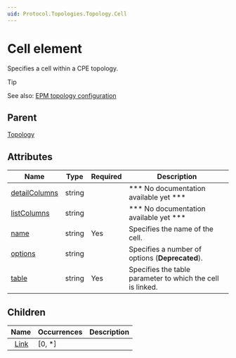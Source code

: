 ```yaml
---
uid: Protocol.Topologies.Topology.Cell
---
```


# Cell element

Specifies a cell within a CPE topology.

> [!TIP]
> See also: [EPM topology configuration](xref:EPMManagerTopology)

## Parent

[Topology](xref:Protocol.Topologies.Topology)

## Attributes

|Name|Type|Required|Description|
|--- |--- |--- |--- |
|[detailColumns](xref:Protocol.Topologies.Topology.Cell-detailColumns)|string||*** No documentation available yet ***|
|[listColumns](xref:Protocol.Topologies.Topology.Cell-listColumns)|string||*** No documentation available yet ***|
|[name](xref:Protocol.Topologies.Topology.Cell-name)|string|Yes|Specifies the name of the cell.|
|[options](xref:Protocol.Topologies.Topology.Cell-options)|string||Specifies a number of options (**Deprecated**).|
|[table](xref:Protocol.Topologies.Topology.Cell-table)|string|Yes|Specifies the table parameter to which the cell is linked.|

## Children

|Name|Occurrences|Description|
|--- |--- |--- |
|&nbsp;&nbsp;[Link](xref:Protocol.Topologies.Topology.Cell.Link)|[0, *]||
